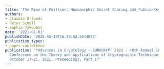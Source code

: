 ```yaml
---
title: 'The Rise of Paillier: Homomorphic Secret Sharing and Public-Key Silent OT'
authors:
- Claudio Orlandi
- Peter Scholl
- Sophia Yakoubov
date: '2021-01-01'
publishDate: '2025-05-18T16:29:52.594404Z'
publication_types:
- paper-conference
publication: '*Advances in Cryptology - EUROCRYPT 2021 - 40th Annual International
  Conference on the Theory and Applications of Cryptographic Techniques, Zagreb, Croatia,
  October 17-21, 2021, Proceedings, Part I*'
---
```

